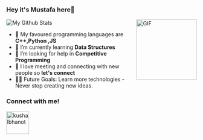### Hey it's Mustafa here👋
<img align="right" alt="GIF" height="160px" src="https://media.giphy.com/media/du3J3cXyzhj75IOgvA/giphy.gif" />


<td>

  
![My Github Stats](https://github-readme-stats.vercel.app/api?username=Mustafa1310&show_icons=true&theme=radical)</td>
<td>
  
- 🔭 My favoured programming languages are <b>C++,Python ,JS</b>
- 🌱 I’m currently learning <b>Data Structures</b>
- 🤔 I’m looking for help in <b>Competitive Programming</b>
- 💬 I love meeting and connecting with new people so <b>let's connect</b>
- 💪🏼 Future Goals: Learn more technologies - Never stop creating new ideas.


### Connect with me!
<p align="left">
  <a href="https://www.linkedin.com/in/mustafa1310/" target="_blank"><img align="center" src="https://cdn.jsdelivr.net/npm/simple-icons@3.0.1/icons/linkedin.svg" alt="kushalbhanot" height="60" width="60" /></a> &nbsp;&nbsp;
</p>

